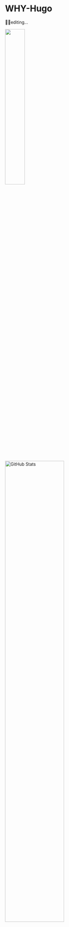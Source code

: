 # WHY-Hugo

😶‍🌫️editing...

<p>
    <img width="36%" src="https://github-readme-stats.vercel.app/api/top-langs/?username=WHY-Hugo&layout=compact&theme=chartreuse-dark">
    &nbsp;&nbsp;
    <img width="62%" src="https://github-readme-stats.vercel.app/api?username=WHY-Hugo&show_icons=true&count_private=true&theme=chartreuse-dark" alt="GitHub Stats">
</p>